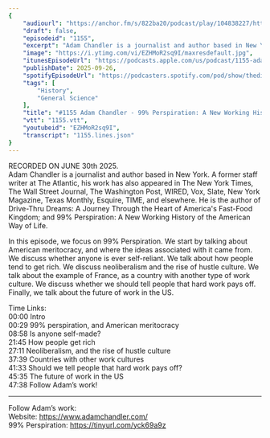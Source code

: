 ```yaml
---
{
	"audiourl": "https://anchor.fm/s/822ba20/podcast/play/104838227/https%3A%2F%2Fd3ctxlq1ktw2nl.cloudfront.net%2Fstaging%2F2025-5-30%2Fe57ba2e4-4038-6d01-d463-7566c2902dd7.m4a",
	"draft": false,
	"episodeid": "1155",
	"excerpt": "Adam Chandler is a journalist and author based in New York. A former staff writer at The Atlantic, his work has also appeared in The New York Times, The Wall Street Journal, The Washington Post, WIRED, Vox, Slate, New York Magazine, Texas Monthly, Esquire, TIME, and elsewhere. He is the author of Drive-Thru Dreams: A Journey Through the Heart of America's Fast-Food Kingdom; and 99% Perspiration: A New Working History of the American Way of Life.",
	"image": "https://i.ytimg.com/vi/EZHMoR2sq9I/maxresdefault.jpg",
	"itunesEpisodeUrl": "https://podcasts.apple.com/us/podcast/1155-adam-chandler-99-perspiration-a-new-working/id1451347236?i=1000728609774&uo=4",
	"publishDate": 2025-09-26,
	"spotifyEpisodeUrl": "https://podcasters.spotify.com/pod/show/thedissenter/episodes/1155-Adam-Chandler---99-Perspiration-A-New-Working-History-of-the-American-Way-of-Life-e34ttkj",
	"tags": [
		"History",
		"General Science"
	],
	"title": "#1155 Adam Chandler - 99% Perspiration: A New Working History of the American Way of Life",
	"vtt": "1155.vtt",
	"youtubeid": "EZHMoR2sq9I",
	"transcript": "1155.lines.json"
}
---
```

RECORDED ON JUNE 30th 2025.  
Adam Chandler is a journalist and author based in New York. A former staff writer at The Atlantic, his work has also appeared in The New York Times, The Wall Street Journal, The Washington Post, WIRED, Vox, Slate, New York Magazine, Texas Monthly, Esquire, TIME, and elsewhere. He is the author of Drive-Thru Dreams: A Journey Through the Heart of America's Fast-Food Kingdom; and 99% Perspiration: A New Working History of the American Way of Life.

In this episode, we focus on 99% Perspiration. We start by talking about American meritocracy, and where the ideas associated with it came from. We discuss whether anyone is ever self-reliant. We talk about how people tend to get rich. We discuss neoliberalism and the rise of hustle culture. We talk about the example of France, as a country with another type of work culture. We discuss whether we should tell people that hard work pays off. Finally, we talk about the future of work in the US.

Time Links:  
<time>00:00</time> Intro  
<time>00:29</time> 99% perspiration, and American meritocracy  
<time>08:58</time> Is anyone self-made?  
<time>21:45</time> How people get rich  
<time>27:11</time> Neoliberalism, and the rise of hustle culture  
<time>37:39</time> Countries with other work cultures  
<time>41:33</time> Should we tell people that hard work pays off?  
<time>45:35</time> The future of work in the US  
<time>47:38</time> Follow Adam’s work!

---

Follow Adam’s work:  
Website: https://www.adamchandler.com/  
99% Perspiration: https://tinyurl.com/yck69a9z
